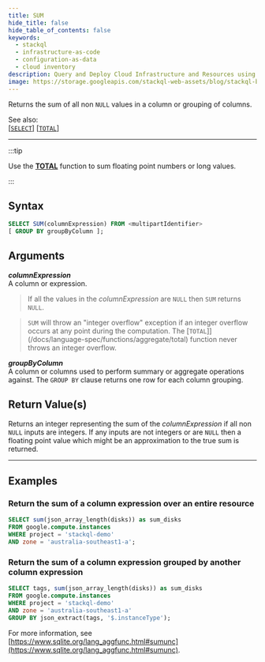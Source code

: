 ```yaml
---
title: SUM
hide_title: false
hide_table_of_contents: false
keywords:
  - stackql
  - infrastructure-as-code
  - configuration-as-data
  - cloud inventory
description: Query and Deploy Cloud Infrastructure and Resources using SQL
image: https://storage.googleapis.com/stackql-web-assets/blog/stackql-blog-post-featured-image.png
---
```

Returns the sum of all non `NULL` values in a column or grouping of columns.  

See also:  
[[` SELECT `]](/docs/language-spec/select) [[` TOTAL `]](/docs/language-spec/functions/aggregate/total)

* * * 

:::tip

Use the [**TOTAL**](/docs/language-spec/functions/aggregate/total) function to sum floating point numbers or long values.

:::

## Syntax

```sql
SELECT SUM(columnExpression) FROM <multipartIdentifier>
[ GROUP BY groupByColumn ];
```

## Arguments

__*columnExpression*__  
A column or expression.

> If all the values in the *columnExpression* are `NULL` then `SUM` returns `NULL`.  

> `SUM` will throw an "integer overflow" exception if an integer overflow occurs at any point during the computation.  The [`TOTAL`]](/docs/language-spec/functions/aggregate/total) function never throws an integer overflow.  

__*groupByColumn*__  
A column or columns used to perform summary or aggregate operations against.  The `GROUP BY` clause returns one row for each column grouping.

## Return Value(s)

Returns an integer representing the sum of the *columnExpression* if all non `NULL` inputs are integers. If any inputs are not integers or are `NULL` then a floating point value which might be an approximation to the true sum is returned.

* * *

## Examples

### Return the sum of a column expression over an entire resource

```sql
SELECT sum(json_array_length(disks)) as sum_disks
FROM google.compute.instances 
WHERE project = 'stackql-demo' 
AND zone = 'australia-southeast1-a';
```

### Return the sum of a column expression grouped by another column expression

```sql
SELECT tags, sum(json_array_length(disks)) as sum_disks
FROM google.compute.instances 
WHERE project = 'stackql-demo' 
AND zone = 'australia-southeast1-a'
GROUP BY json_extract(tags, '$.instanceType');
```

For more information, see [https://www.sqlite.org/lang_aggfunc.html#sumunc](https://www.sqlite.org/lang_aggfunc.html#sumunc).